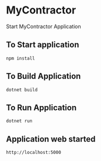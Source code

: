 # MyContractor
Start MyContractor Application 

## To Start application
    npm install

## To Build Application

    dotnet build

## To Run Application
    dotnet run

## Application web started
    http://localhost:5000
